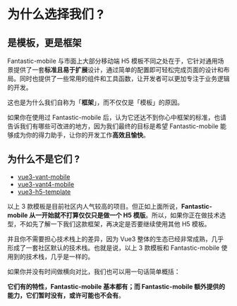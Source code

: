 # 为什么选择我们 ?

## 是模板，更是框架

Fantastic-mobile 与市面上大部分移动端 H5 模板不同之处在于，它针对通用场景提供了一套**标准且易于扩展**设计，通过简单的配置即可轻松完成页面的设计和布局。同时也提供了一些常用的组件和工具函数，让开发者可以更加专注于业务逻辑的开发。

这也是为什么我们自称为「**框架**」，而不仅仅是「模板」的原因。

如果你在使用过 Fantastic-mobile 后，认为它还达不到你心中框架的标准，也请告诉我们有哪些可改进的地方，因为我们最终的目标是希望 Fantastic-mobile 能够成为你的得力助手，让你的开发工作**高效且愉快**。

## 为什么不是它们 ?

- [vue3-vant-mobile](https://github.com/easy-temps/vue3-vant-mobile)
- [vue3-vant4-mobile](https://github.com/xiangshu233/vue3-vant4-mobile)
- [vue3-h5-template](https://github.com/yulimchen/vue3-h5-template)

以上 3 款模板是目前社区内人气较高的项目。但正如上面所说，**Fantastic-mobile 从一开始就不打算仅仅只是做一个 H5 模版**。所以，如果你正在做技术选型，不如先了解一下我们这款框架，再决定是否要继续使用其他 H5 模板。

并且你不需要担心技术栈上的差异，因为 Vue3 整体的生态已经非常成熟，几乎形成了一套社区默认的技术栈。也就是说，以上 3 款模板和 Fantastic-mobile 使用到的技术栈，几乎是一样的。

如果你并没有时间做横向对比，我们也可以用一句话简单概括：

**它们有的特性，Fantastic-mobile 基本都有；而 Fantastic-mobile 额外提供的能力，它们暂时没有，或许可能也不会有**。